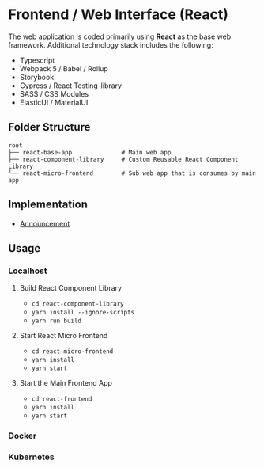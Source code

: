 # Frontend / Web Interface (React)

The web application is coded primarily using **React** as the base web framework. Additional technology stack includes the 
following:

- Typescript
- Webpack 5 / Babel / Rollup
- Storybook
- Cypress / React Testing-library
- SASS / CSS Modules
- ElasticUI / MaterialUI

## Folder Structure

```
root
├── react-base-app              # Main web app
├── react-component-library     # Custom Reusable React Component Library
└── react-micro-frontend        # Sub web app that is consumes by main app  
```

## Implementation

- [Announcement](doc/ANNOUNCEMENT_IMPLEMENTATION.md)

## Usage

### Localhost

1. Build React Component Library
    - `cd react-component-library`
    - `yarn install --ignore-scripts`
    - `yarn run build`

2. Start React Micro Frontend
    - `cd react-micro-frontend`
    - `yarn install`
    - `yarn start`

3. Start the Main Frontend App
    - `cd react-frontend`
    - `yarn install`
    - `yarn start`

### Docker

### Kubernetes
